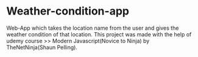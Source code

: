 # Weather-condition-app
Web-App which takes the location name from the user and gives the weather condition of that location.
This project was made with the help of udemy course >> Modern Javascript(Novice to Ninja) by TheNetNinja(Shaun Pelling).
